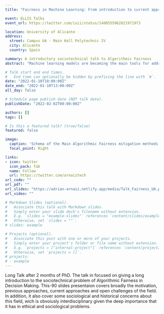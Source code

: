 ```yaml
---
title: "Fairness in Machine Learning: From introduction to current approaches"

event: ELLIS Talks
event_url: https://twitter.com/iuii/status/1480555962821971973

location: University of Alicante
address:
  street: Campus UA - Main Hall Polytechnic IV
  city: Alicante
  country: Spain

summary: A introductory sociotechnical talk to Algorithmic Fairness
abstract: "Machine learning models are becoming the main tools for addressing complex societal problems and are also increasingly deployed to make or support decisions about individuals in many consequential areas of their lives, from justice to healthcare. Therefore, the ethical implications of such decisions, including concepts such as privacy, transparency, accountability, reliability, autonomy, and fairness need to be taken into account. Specifically, we will explain the current landscape in AI Fairness, from the sources of the bias and different algorithmic fairness approaches to their limitations and cutting-edge approaches. The main goal is to provide a general overview of what is Fairness as well as the main research challenges that the community has to address **from a sociotechnical** perspective."

# Talk start and end times.
#   End time can optionally be hidden by prefixing the line with `#`.
date: "2022-01-10T10:00:00Z"
date_end: "2022-01-10T13:00:00Z"
all_day: false

# Schedule page publish date (NOT talk date).
publishDate: "2022-02-02T00:00:00Z"

authors: []
tags: []

# Is this a featured talk? (true/false)
featured: false

image:
  caption: 'Schema of the Main Algorithmic Fairness mitigation methods'
  focal_point: Right

links:
- icon: twitter
  icon_pack: fab
  name: Follow
  url: https://twitter.com/arnaiztech
url_code: ""
url_pdf: ""
url_slides: "https://adrian-arnaiz.netlify.app/media/Talk_Fairness_UA.pdf"
url_video: ""

# Markdown Slides (optional).
#   Associate this talk with Markdown slides.
#   Simply enter your slide deck's filename without extension.
#   E.g. `slides = "example-slides"` references `content/slides/example-slides.md`.
#   Otherwise, set `slides = ""`.
# slides: example

# Projects (optional).
#   Associate this post with one or more of your projects.
#   Simply enter your project's folder or file name without extension.
#   E.g. `projects = ["internal-project"]` references `content/project/deep-learning/index.md`.
#   Otherwise, set `projects = []`.
# projects:
# - example
---
```



Long Talk after 2 months of PhD. The talk in focused on giving a long introduction to the sociotechnical problem of Algorithmic Fairness in Decision Making. This-90 slides presentaion covers broadly the motivation, previous approaches, current approaches and open challenges of the field. In addition, it also cover some sociological and historical concerns about this field, wich is obvoiusly interdisciplinary given the deep importance that it has in ethical and sociological problems.

